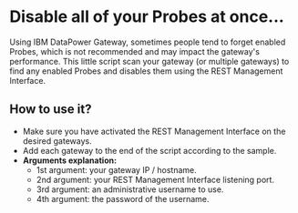 # Disable all of your Probes at once...

Using IBM DataPower Gateway, sometimes people tend to forget enabled Probes, which is not recommended and may impact the gateway's performance. This little script scan your gateway (or multiple gateways) to find any enabled Probes and disables them using the REST Management Interface.

## How to use it?

- Make sure you have activated the REST Management Interface on the desired gateways.
- Add each gateway to the end of the script according to the sample.
- **Arguments explanation:**
  - 1st argument: your gateway IP / hostname.
  - 2nd argument: your REST Management Interface listening port.
  - 3rd argument: an administrative username to use.
  - 4th argument: the password of the username.
